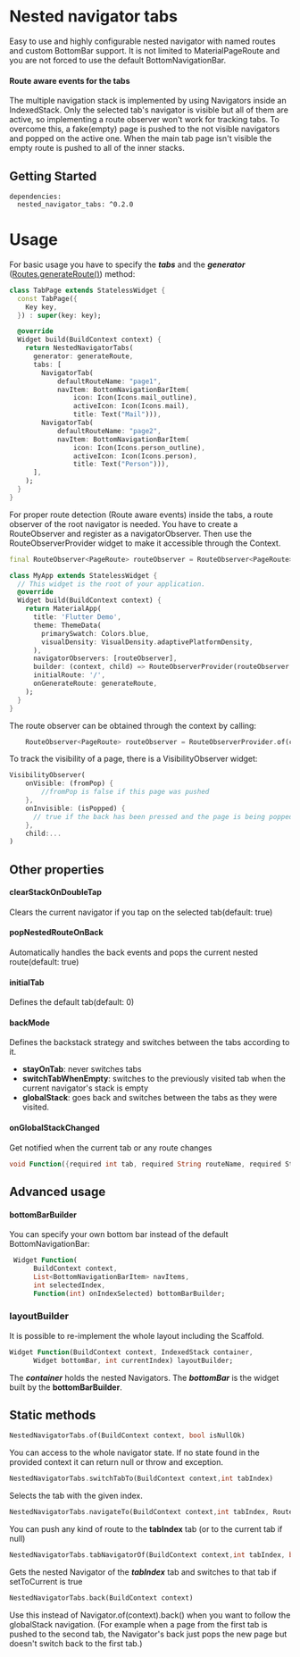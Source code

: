 # Nested navigator tabs

Easy to use and highly configurable nested navigator with named routes and custom BottomBar support.
It is not limited to MaterialPageRoute and you are not forced to use the default BottomNavigationBar.

#### **Route aware events for the tabs**
The multiple navigation stack is implemented by using Navigators inside an IndexedStack. Only the selected tab's navigator is visible but all of them are active, so implementing a route observer won't work for tracking tabs. To overcome this, a fake(empty) page is pushed to the not visible navigators and popped on the active one. When the main tab page isn't visible the empty route is pushed to all of the inner stacks.

## Getting Started
```
dependencies:
  nested_navigator_tabs: ^0.2.0

```
# Usage
For basic usage you have to specify the ***tabs*** and the ***generator*** ([Routes.generateRoute()](https://github.com/n0vah/nested_navigators/blob/master/example/lib/routes.dart)) method:
```dart
class TabPage extends StatelessWidget {
  const TabPage({
    Key key,
  }) : super(key: key);

  @override
  Widget build(BuildContext context) {
    return NestedNavigatorTabs(
      generator: generateRoute,
      tabs: [
        NavigatorTab(
            defaultRouteName: "page1",
            navItem: BottomNavigationBarItem(
                icon: Icon(Icons.mail_outline),
                activeIcon: Icon(Icons.mail),
                title: Text("Mail"))),
        NavigatorTab(
            defaultRouteName: "page2",
            navItem: BottomNavigationBarItem(
                icon: Icon(Icons.person_outline),
                activeIcon: Icon(Icons.person),
                title: Text("Person"))),
      ],
    );
  }
}
```
For proper route detection (Route aware events) inside the tabs, a route observer of the root navigator is needed. You have to create a RouteObserver<PageRoute> and register as a navigatorObserver. Then use the RouteObserverProvider widget to make it accessible through the Context.
```dart
final RouteObserver<PageRoute> routeObserver = RouteObserver<PageRoute>();

class MyApp extends StatelessWidget {
  // This widget is the root of your application.
  @override
  Widget build(BuildContext context) {
    return MaterialApp(
      title: 'Flutter Demo',
      theme: ThemeData(
        primarySwatch: Colors.blue,
        visualDensity: VisualDensity.adaptivePlatformDensity,
      ),
      navigatorObservers: [routeObserver],
      builder: (context, child) => RouteObserverProvider(routeObserver: routeObserver, child: child,),
      initialRoute: '/',
      onGenerateRoute: generateRoute,
    );
  }
}
```
The route observer can be obtained through the context by calling: 
```dart
    RouteObserver<PageRoute> routeObserver = RouteObserverProvider.of(context).routeObserver;
```

To track the visibility of a page, there is a VisibilityObserver widget:
```dart
VisibilityObserver(
    onVisible: (fromPop) {
        //fromPop is false if this page was pushed
    },
    onInvisible: (isPopped) {
      // true if the back has been pressed and the page is being popped and false if a new route has been pushed over this
    },
    child:...
)
```



## Other properties

#### **clearStackOnDoubleTap**

Clears the current navigator if you tap on the selected tab(default: true)

#### **popNestedRouteOnBack**

Automatically handles the back events and pops the current nested route(default: true)

#### **initialTab**
Defines the default tab(default: 0)

#### **backMode**
Defines the backstack strategy and switches between the tabs according to it.
 * **stayOnTab**: never switches tabs
 * **switchTabWhenEmpty**: switches to the previously visited tab when the current navigator's stack is empty
 * **globalStack**: goes back and switches between the tabs as they were visited.

#### **onGlobalStackChanged**
Get notified when the current tab or any route changes
```dart
void Function({required int tab, required String routeName, required StackEvent type}) onGlobalStackChanged;
```



## Advanced usage
#### **bottomBarBuilder**
You can specify your own bottom bar instead of the default BottomNavigationBar:
```dart
 Widget Function(
      BuildContext context,
      List<BottomNavigationBarItem> navItems,
      int selectedIndex,
      Function(int) onIndexSelected) bottomBarBuilder;
```
### layoutBuilder

It is possible to re-implement the whole layout including the Scaffold. 
```dart
Widget Function(BuildContext context, IndexedStack container,
      Widget bottomBar, int currentIndex) layoutBuilder;
```
The ***container*** holds the nested Navigators.
The ***bottomBar*** is the widget built by the **bottomBarBuilder**.

## Static methods
```dart
NestedNavigatorTabs.of(BuildContext context, bool isNullOk)
```
You can access to the whole navigator state. If no state found in the provided context it can return null or throw and exception.
```dart
NestedNavigatorTabs.switchTabTo(BuildContext context,int tabIndex)
```

Selects the tab with the given index.
```dart
NestedNavigatorTabs.navigateTo(BuildContext context,int tabIndex, Route route)
```

You can push any kind of route to the **tabIndex** tab (or to the current tab if null) 
```dart
NestedNavigatorTabs.tabNavigatorOf(BuildContext context,int tabIndex, bool setToCurrent)
```
Gets the nested Navigator of the ***tabIndex*** tab and switches to that tab if setToCurrent is true

```dart
NestedNavigatorTabs.back(BuildContext context)
```
Use this instead of Navigator.of(context).back() when you want to follow the globalStack navigation. (For example when a page from the first tab is pushed to the second tab, the Navigator's back just pops the new page but doesn't switch back to the first tab.)
